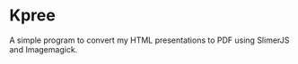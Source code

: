 Kpree
=====

A simple program to convert my HTML presentations to PDF using SlimerJS and Imagemagick.
